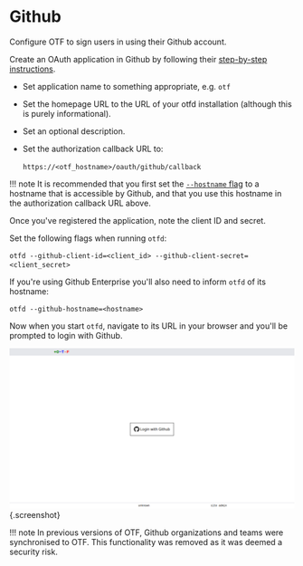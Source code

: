 # Github

Configure OTF to sign users in using their Github account.

Create an OAuth application in Github by following their [step-by-step instructions](https://docs.github.com/en/developers/apps/building-oauth-apps/creating-an-oauth-app).

* Set application name to something appropriate, e.g. `otf`
* Set the homepage URL to the URL of your otfd installation (although this is purely informational).
* Set an optional description.
* Set the authorization callback URL to:

    `https://<otf_hostname>/oauth/github/callback`

!!! note
    It is recommended that you first set the [`--hostname` flag](../../config/flags.md#-hostname) to a hostname that is accessible by Github, and that you use this hostname in the authorization callback URL above.

Once you've registered the application, note the client ID and secret.

Set the following flags when running `otfd`:

```
otfd --github-client-id=<client_id> --github-client-secret=<client_secret>
```

If you're using Github Enterprise you'll also need to inform `otfd` of its hostname:

```
otfd --github-hostname=<hostname>
```

Now when you start `otfd`, navigate to its URL in your browser and you'll be prompted to login with Github.

![github login button](../../images/github_login_button.png){.screenshot}

!!! note
    In previous versions of OTF, Github organizations and teams were synchronised to OTF. This functionality was removed as it was deemed a security risk.

